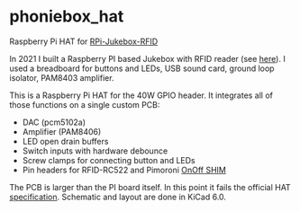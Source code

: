 # phoniebox_hat
Raspberry Pi HAT for [RPi-Jukebox-RFID](https://github.com/MiczFlor/RPi-Jukebox-RFID)

In 2021 I built a Raspberry PI based Jukebox with RFID reader (see [here](https://github.com/MiczFlor/RPi-Jukebox-RFID/discussions/1331#discussioncomment-433065)). I used a breadboard for buttons and LEDs, USB sound card, ground loop isolator, PAM8403 amplifier.

This is a Raspberry Pi HAT for the 40W GPIO header. It integrates all of those functions on a single custom PCB:
 - DAC (pcm5102a)
 - Amplifier (PAM8406)
 - LED open drain buffers
 - Switch inputs with hardware debounce
 - Screw clamps for connecting button and LEDs
 - Pin headers for RFID-RC522 and Pimoroni [OnOff SHIM](https://shop.pimoroni.com/products/onoff-shim)

The PCB is larger than the PI board itself. In this point it fails the official HAT [specification](https://github.com/raspberrypi/hats). Schematic and layout are done in KiCad 6.0.
